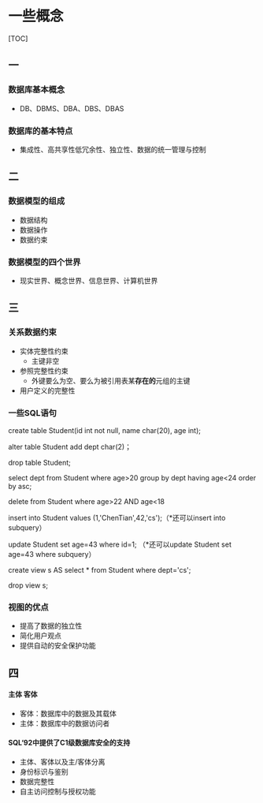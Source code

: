 # 一些概念

[TOC]

## 一

### 数据库基本概念

+ DB、DBMS、DBA、DBS、DBAS

### 数据库的基本特点

+ 集成性、高共享性低冗余性、独立性、数据的统一管理与控制



## 二

### 数据模型的组成

+ 数据结构
+ 数据操作
+ 数据约束

### 数据模型的四个世界

+ 现实世界、概念世界、信息世界、计算机世界



## 三

### 关系数据约束

+ 实体完整性约束
  + 主键非空
+ 参照完整性约束
  + 外键要么为空、要么为被引用表某**存在的**元组的主键
+ 用户定义的完整性

### 一些SQL语句

create table Student(id int not null, name char(20), age int);

alter table Student add dept char(2)；

drop table Student;

select dept from Student where age>20 group by dept having age<24 order by asc;

delete from Student where age>22 AND age<18

insert into Student values (1,'ChenTian',42,'cs');（*还可以insert into subquery）

update Student set age=43 where id=1; （*还可以update Student set age=43 where  subquery）

create view s AS select * from Student where dept='cs';

drop view s;

### 视图的优点

+ 提高了数据的独立性
+ 简化用户观点
+ 提供自动的安全保护功能



## 四

#### 主体 客体

+ 客体：数据库中的数据及其载体
+ 主体：数据库中的数据访问者

#### SQL‘92中提供了C1级数据库安全的支持

+ 主体、客体以及主/客体分离
+ 身份标识与鉴别
+ 数据完整性
+ 自主访问控制与授权功能
